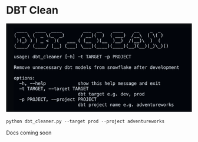 # DBT Clean 
![dbt_clean.png](./assets/logo.png)

```python
python dbt_cleaner.py --target prod --project adventureworks
```

Docs coming soon